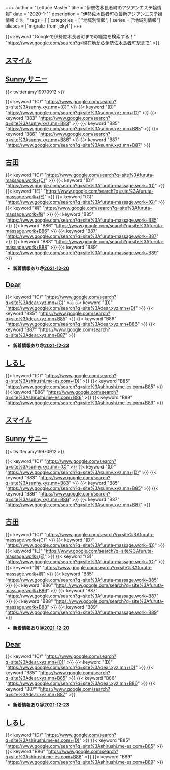 +++
author = "Lettuce Master"
title = "伊勢佐木長者町のアジアンエステ嬢情報"
date = "2020-1-1"
description = "伊勢佐木長者町の最新アジアンエステ嬢情報です。"
tags = [
]
categories = [
    "地域別情報",
]
series = ["地域別情報"]
aliases = ["migrate-from-jekyl"]
+++

{{< keyword "Googleで伊勢佐木長者町までの経路を検索する！" "https://www.google.com/search?q=現在地から伊勢佐木長者町駅まで" >}}

## [スマイル](https://candygm.xyz/)


## [Sunny サニー](https://sunny.xyz.mn/)


{{< twitter amy19970912 >}}

{{< keyword "(C)" "https://www.google.com/search?q=site%3Asunny.xyz.mn+(C)" >}} {{< keyword "(D)" "https://www.google.com/search?q=site%3Asunny.xyz.mn+(D)" >}} {{< keyword "B83" "https://www.google.com/search?q=site%3Asunny.xyz.mn+B83" >}} {{< keyword "B85" "https://www.google.com/search?q=site%3Asunny.xyz.mn+B85" >}} {{< keyword "B86" "https://www.google.com/search?q=site%3Asunny.xyz.mn+B86" >}} {{< keyword "B87" "https://www.google.com/search?q=site%3Asunny.xyz.mn+B87" >}} 

## [古田](http://furuta-massage.work/)
{{< keyword "(C)" "https://www.google.com/search?q=site%3Afuruta-massage.work+(C)" >}} {{< keyword "(D)" "https://www.google.com/search?q=site%3Afuruta-massage.work+(D)" >}} {{< keyword "(E)" "https://www.google.com/search?q=site%3Afuruta-massage.work+(E)" >}} {{< keyword "(G)" "https://www.google.com/search?q=site%3Afuruta-massage.work+(G)" >}} {{< keyword "胸" "https://www.google.com/search?q=site%3Afuruta-massage.work+胸" >}} {{< keyword "B85" "https://www.google.com/search?q=site%3Afuruta-massage.work+B85" >}} {{< keyword "B86" "https://www.google.com/search?q=site%3Afuruta-massage.work+B86" >}} {{< keyword "B87" "https://www.google.com/search?q=site%3Afuruta-massage.work+B87" >}} {{< keyword "B88" "https://www.google.com/search?q=site%3Afuruta-massage.work+B88" >}} {{< keyword "B89" "https://www.google.com/search?q=site%3Afuruta-massage.work+B89" >}} 

- **新着情報あり@[2021-12-20](/post/2021-12-20)**
## [Dear](https://dear.xyz.mn/)
{{< keyword "(C)" "https://www.google.com/search?q=site%3Adear.xyz.mn+(C)" >}} {{< keyword "(D)" "https://www.google.com/search?q=site%3Adear.xyz.mn+(D)" >}} {{< keyword "B85" "https://www.google.com/search?q=site%3Adear.xyz.mn+B85" >}} {{< keyword "B86" "https://www.google.com/search?q=site%3Adear.xyz.mn+B86" >}} {{< keyword "B87" "https://www.google.com/search?q=site%3Adear.xyz.mn+B87" >}} 

- **新着情報あり@[2021-12-23](/post/2021-12-23)**
## [しるし](http://shirushi.me-es.com/)
{{< keyword "(D)" "https://www.google.com/search?q=site%3Ashirushi.me-es.com+(D)" >}} {{< keyword "B85" "https://www.google.com/search?q=site%3Ashirushi.me-es.com+B85" >}} {{< keyword "B86" "https://www.google.com/search?q=site%3Ashirushi.me-es.com+B86" >}} {{< keyword "B89" "https://www.google.com/search?q=site%3Ashirushi.me-es.com+B89" >}} 

## [スマイル](https://candygm.xyz/)


## [Sunny サニー](https://sunny.xyz.mn/)


{{< twitter amy19970912 >}}

{{< keyword "(C)" "https://www.google.com/search?q=site%3Asunny.xyz.mn+(C)" >}} {{< keyword "(D)" "https://www.google.com/search?q=site%3Asunny.xyz.mn+(D)" >}} {{< keyword "B83" "https://www.google.com/search?q=site%3Asunny.xyz.mn+B83" >}} {{< keyword "B85" "https://www.google.com/search?q=site%3Asunny.xyz.mn+B85" >}} {{< keyword "B86" "https://www.google.com/search?q=site%3Asunny.xyz.mn+B86" >}} {{< keyword "B87" "https://www.google.com/search?q=site%3Asunny.xyz.mn+B87" >}} 

## [古田](http://furuta-massage.work/)
{{< keyword "(C)" "https://www.google.com/search?q=site%3Afuruta-massage.work+(C)" >}} {{< keyword "(D)" "https://www.google.com/search?q=site%3Afuruta-massage.work+(D)" >}} {{< keyword "(E)" "https://www.google.com/search?q=site%3Afuruta-massage.work+(E)" >}} {{< keyword "(G)" "https://www.google.com/search?q=site%3Afuruta-massage.work+(G)" >}} {{< keyword "胸" "https://www.google.com/search?q=site%3Afuruta-massage.work+胸" >}} {{< keyword "B85" "https://www.google.com/search?q=site%3Afuruta-massage.work+B85" >}} {{< keyword "B86" "https://www.google.com/search?q=site%3Afuruta-massage.work+B86" >}} {{< keyword "B87" "https://www.google.com/search?q=site%3Afuruta-massage.work+B87" >}} {{< keyword "B88" "https://www.google.com/search?q=site%3Afuruta-massage.work+B88" >}} {{< keyword "B89" "https://www.google.com/search?q=site%3Afuruta-massage.work+B89" >}} 

- **新着情報あり@[2021-12-20](/post/2021-12-20)**
## [Dear](https://dear.xyz.mn/)
{{< keyword "(C)" "https://www.google.com/search?q=site%3Adear.xyz.mn+(C)" >}} {{< keyword "(D)" "https://www.google.com/search?q=site%3Adear.xyz.mn+(D)" >}} {{< keyword "B85" "https://www.google.com/search?q=site%3Adear.xyz.mn+B85" >}} {{< keyword "B86" "https://www.google.com/search?q=site%3Adear.xyz.mn+B86" >}} {{< keyword "B87" "https://www.google.com/search?q=site%3Adear.xyz.mn+B87" >}} 

- **新着情報あり@[2021-12-23](/post/2021-12-23)**
## [しるし](http://shirushi.me-es.com/)
{{< keyword "(D)" "https://www.google.com/search?q=site%3Ashirushi.me-es.com+(D)" >}} {{< keyword "B85" "https://www.google.com/search?q=site%3Ashirushi.me-es.com+B85" >}} {{< keyword "B86" "https://www.google.com/search?q=site%3Ashirushi.me-es.com+B86" >}} {{< keyword "B89" "https://www.google.com/search?q=site%3Ashirushi.me-es.com+B89" >}} 

